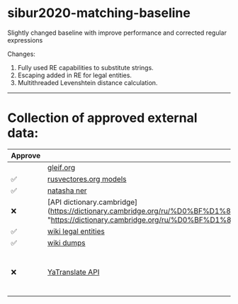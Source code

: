 # sibur2020-matching-baseline
Slightly changed baseline with improve performance and corrected regular expressions

Changes:
1. Fully used RE capabilities to substitute strings.
2. Escaping added in RE for legal entities.
3. Multithreaded Levenshtein distance calculation.

---------------

# Collection of approved external data:

| Approve | Link    | Comment |
|---------|---------|---------|
| | [gleif.org](https://www.gleif.org/en/about-lei/code-lists/iso-20275-entity-legal-forms-code-list "https://www.gleif.org/en/about-lei/code-lists/iso-20275-entity-legal-forms-code-list") | |
| ✅ | [rusvectores.org models](https://rusvectores.org/ru/models/ "https://rusvectores.org/ru/models/") | |
| ✅ | [natasha ner](http://natasha.github.io/ner "http://natasha.github.io/ner") | | 
| ❌ | [API dictionary.cambridge](https://dictionary.cambridge.org/ru/%D0%BF%D1%80%D0%BE%D1%81%D0%BC%D0%B0%D1%82%D1%80%D0%B8%D0%B2%D0%B0%D1%82%D1%8C/english/a/ "https://dictionary.cambridge.org/ru/%D0%BF%D1%80%D0%BE%D1%81%D0%BC%D0%B0%D1%82%D1%80%D0%B8%D0%B2%D0%B0%D1%82%D1%8C/english/a/) | not free |
| ✅ | [wiki legal entities](https://en.wikipedia.org/wiki/List_of_legal_entity_types_by_country "https://en.wikipedia.org/wiki/List_of_legal_entity_types_by_country") | |
| ✅ | [wiki dumps](https://dumps.wikimedia.org/ "https://dumps.wikimedia.org/") | | 
| ❌ | [YaTranslate API](https://translate.yandex.com "https://translate.yandex.com") | Limits are too tight (10,000,000 characters / month) |
